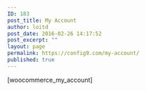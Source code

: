 ```yaml
---
ID: 183
post_title: My Account
author: loitd
post_date: 2016-02-26 14:17:52
post_excerpt: ""
layout: page
permalink: https://config9.com/my-account/
published: true
---
```

[woocommerce_my_account]